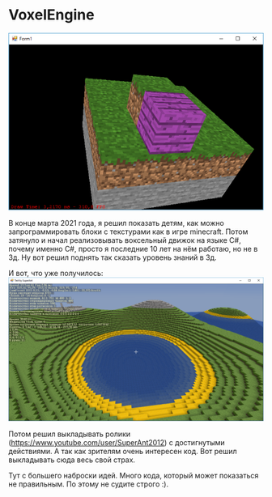 # VoxelEngine
![GitHub Logo](/src/Begin.png)

В конце марта 2021 года, я решил показать детям, как можно запрограммировать блоки с текстурами как в игре minecraft. Потом затянуло и начал реализовывать воксельный движок на языке C#, почему именно C#, просто я последние 10 лет на нём работаю, но не в 3д. Ну вот решил поднять так сказать уровень знаний в 3д. 

И вот, что уже получилось:
![GitHub Logo](/src/Result.png)

Потом решил выкладывать ролики (https://www.youtube.com/user/SuperAnt2012) с достигнутыми действиями. А так как зрителям очень интересен код. Вот решил выкладывать сюда весь свой страх.

Тут с большего наброски идей. Много кода, который может показаться не правильным. По этому не судите строго :).
